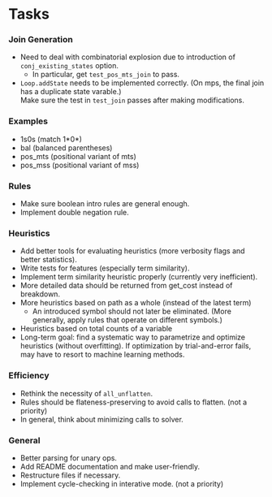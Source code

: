 # Tasks

### Join Generation

* Need to deal with combinatorial explosion due to introduction of `conj_existing_states` option.
    * In particular, get `test_pos_mts_join` to pass.
* `Loop.addState` needs to be implemented correctly.
   (On mps, the final join has a duplicate state varable.)  
   Make sure the test in `test_join` passes after making modifications.
   
### Examples

* 1s0s (match 1\*0\*)
* bal (balanced parentheses)
* pos_mts (positional variant of mts)
* pos_mss (positional variant of mss)

### Rules

* Make sure boolean intro rules are general enough.
* Implement double negation rule.
   
### Heuristics

* Add better tools for evaluating heuristics (more verbosity flags and better statistics).
* Write tests for features (especially term similarity).
* Implement term similarity heuristic properly (currently very inefficient).
* More detailed data should be returned from get_cost instead of breakdown.
* More heuristics based on path as a whole (instead of the latest term)
    * An introduced symbol should not later be eliminated. 
      (More generally, apply rules that operate on different symbols.)
* Heuristics based on total counts of a variable
* Long-term goal: find a systematic way to parametrize and optimize heuristics (without overfitting).
  If optimization by trial-and-error fails, may have to resort to machine learning methods.
   
### Efficiency

* Rethink the necessity of `all_unflatten`.
* Rules should be flateness-preserving to avoid calls to flatten. (not a priority)
* In general, think about minimizing calls to solver.
   
### General

* Better parsing for unary ops.
* Add README documentation and make user-friendly.
* Restructure files if necessary.
* Implement cycle-checking in interative mode. (not a priority)

